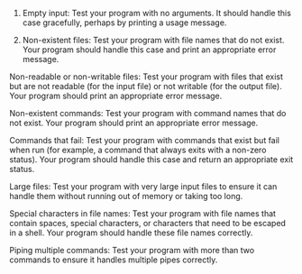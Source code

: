 1. Empty input: 
Test your program with no arguments. It should handle this case gracefully, 
perhaps by printing a usage message.

2. Non-existent files: 
Test your program with file names that do not exist. Your program should handle this case and print an appropriate error message.

Non-readable or non-writable files: Test your program with files that exist but are not readable (for the input file) or not writable (for the output file). Your program should print an appropriate error message.

Non-existent commands: Test your program with command names that do not exist. Your program should print an appropriate error message.

Commands that fail: Test your program with commands that exist but fail when run (for example, a command that always exits with a non-zero status). Your program should handle this case and return an appropriate exit status.

Large files: Test your program with very large input files to ensure it can handle them without running out of memory or taking too long.

Special characters in file names: Test your program with file names that contain spaces, special characters, or characters that need to be escaped in a shell. Your program should handle these file names correctly.

Piping multiple commands: Test your program with more than two commands to ensure it handles multiple pipes correctly.